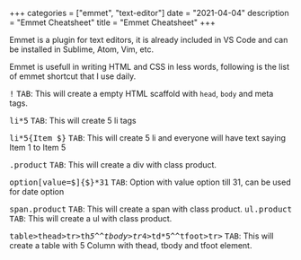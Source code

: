 +++
categories = ["emmet", "text-editor"]
date = "2021-04-04"
description = "Emmet Cheatsheet"
title = "Emmet Cheatsheet"
+++

Emmet is a plugin for text editors, it is already included in VS Code and can be installed in Sublime, Atom, Vim, etc.

Emmet is usefull in writing HTML and CSS in less words, following is the list of emmet shortcut that I use daily.

<kbd>!</kbd> <kbd>TAB</kbd>: This will create a empty HTML scaffold with `head`, `body` and meta tags.

<kbd>li*5</kbd> <kbd>TAB</kbd>: This will create 5 li tags

<kbd>li*5{Item $}</kbd> <kbd>TAB</kbd>: This will create 5 li and everyone will have text saying Item 1 to Item 5

<kbd>.product</kbd> <kbd>TAB</kbd>: This will create a div with class product.

<kbd>option[value=$]{$}*31</kbd> <kbd>TAB</kbd>: Option with value option till 31, can be used for date option

<kbd>span.product</kbd> <kbd>TAB</kbd>: This will create a span with class product.
<kbd>ul.product</kbd> <kbd>TAB</kbd>: This will create a ul with class product.

<kbd>table>thead>tr>th*5^^tbody>tr*4>td*5^^tfoot>tr></kbd> <kbd>TAB</kbd>: This will create a table with 5 Column with thead, tbody and tfoot element.